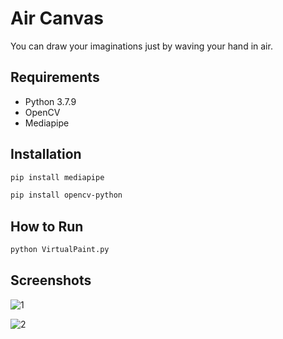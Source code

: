 # Air Canvas

You can draw your imaginations just by waving your hand in air.

## Requirements

- Python 3.7.9
- OpenCV
- Mediapipe

## Installation

```bash
pip install mediapipe
```

```bash
pip install opencv-python
```


## How to Run
```bash
python VirtualPaint.py
```

## Screenshots
![1](https://user-images.githubusercontent.com/58438542/132222040-0fa4c980-a22d-4d2a-b11a-8815d9f2a580.PNG)

![2](https://user-images.githubusercontent.com/58438542/132222326-da8809da-1736-4828-9596-434ec012776b.PNG)